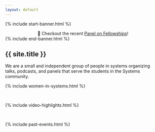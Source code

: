 ```yaml
---
layout: default
---
```


{% include start-banner.html %}
<center>
📢 Checkout the recent <a href="{{'/pages/events/fellowship-panel.html' | relative_url}}">Panel on Fellowships</a>!
</center>
{% include end-banner.html %}
<br>


## {{ site.title }}
We are a small and independent group of people in systems organizing talks,
podcasts, and panels that serve the students in the Systems community.

{% include women-in-systems.html %}

<br>

{% include video-highlights.html %}

<br>

{% include past-events.html %}

<script src="{{ '/assets/js/redir.js' | relative_url }}"></script>